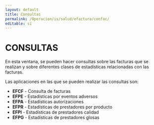 ```yaml
---
layout: default
title: Consultas
permalink: /Operacion/is/salud/efactura/confac/
editable: si
---
```


# CONSULTAS  

En esta ventana, se pueden hacer consultas sobre las facturas que se realizan y sobre diferentes clases de estadísticas relacionadas con las facturas.  

Las aplicaciones en las que se pueden realizar las consultas son:  

* **EFCF** - Consulta de facturas  
* **EFPE** - Estadísticas por eventos adversos  
* **EFPA** - Estadísticas autorizaciones  
* **EFPR** - Estadísticas de prestadores por producto  
* **EFPI** - Estadísticas de prestadores calidad  
* **EFPG** - Estadísticas de prestadores glosas

